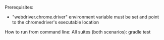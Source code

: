 Prerequisites:
- "webdriver.chrome.driver" environment variable must be set and point to the chromedriver's executable location

How to run from command line:
All suites (both scenarios): gradle test
